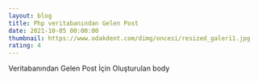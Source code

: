 ```yaml
--- 
layout: blog
title: Php veritabanından Gelen Post
date: 2021-10-05 00:00:00
thumbnail: https://www.odakdent.com/dimg/oncesi/resized_galeri1.jpg
rating: 4
---
```

Veritabanından Gelen Post İçin Oluşturulan body